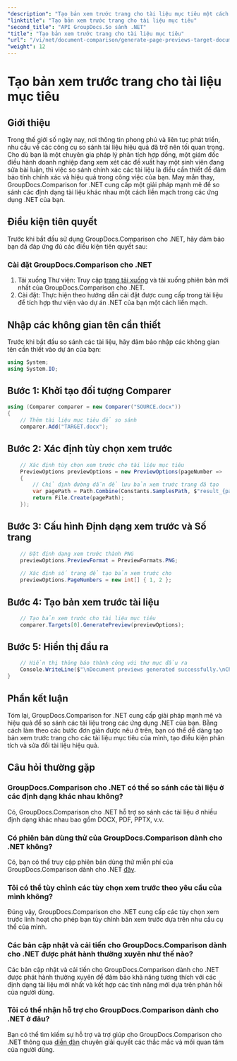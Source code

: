 ```yaml
---
"description": "Tạo bản xem trước trang cho tài liệu mục tiêu một cách hiệu quả bằng GroupDocs.Comparison cho .NET. Làm theo hướng dẫn từng bước của chúng tôi để so sánh tài liệu liền mạch."
"linktitle": "Tạo bản xem trước trang cho tài liệu mục tiêu"
"second_title": "API GroupDocs.So sánh .NET"
"title": "Tạo bản xem trước trang cho tài liệu mục tiêu"
"url": "/vi/net/document-comparison/generate-page-previews-target-document/"
"weight": 12
---
```


# Tạo bản xem trước trang cho tài liệu mục tiêu

## Giới thiệu
Trong thế giới số ngày nay, nơi thông tin phong phú và liên tục phát triển, nhu cầu về các công cụ so sánh tài liệu hiệu quả đã trở nên tối quan trọng. Cho dù bạn là một chuyên gia pháp lý phân tích hợp đồng, một giám đốc điều hành doanh nghiệp đang xem xét các đề xuất hay một sinh viên đang sửa bài luận, thì việc so sánh chính xác các tài liệu là điều cần thiết để đảm bảo tính chính xác và hiệu quả trong công việc của bạn. May mắn thay, GroupDocs.Comparison for .NET cung cấp một giải pháp mạnh mẽ để so sánh các định dạng tài liệu khác nhau một cách liền mạch trong các ứng dụng .NET của bạn.
## Điều kiện tiên quyết
Trước khi bắt đầu sử dụng GroupDocs.Comparison cho .NET, hãy đảm bảo bạn đã đáp ứng đủ các điều kiện tiên quyết sau:
### Cài đặt GroupDocs.Comparison cho .NET
1. Tải xuống Thư viện: Truy cập [trang tải xuống](https://releases.groupdocs.com/comparison/net/) và tải xuống phiên bản mới nhất của GroupDocs.Comparison cho .NET.
2. Cài đặt: Thực hiện theo hướng dẫn cài đặt được cung cấp trong tài liệu để tích hợp thư viện vào dự án .NET của bạn một cách liền mạch.

## Nhập các không gian tên cần thiết
Trước khi bắt đầu so sánh các tài liệu, hãy đảm bảo nhập các không gian tên cần thiết vào dự án của bạn:
```csharp
using System;
using System.IO;

```
## Bước 1: Khởi tạo đối tượng Comparer
```csharp
using (Comparer comparer = new Comparer("SOURCE.docx"))
{
    // Thêm tài liệu mục tiêu để so sánh
    comparer.Add("TARGET.docx");
```
## Bước 2: Xác định tùy chọn xem trước
```csharp
    // Xác định tùy chọn xem trước cho tài liệu mục tiêu
    PreviewOptions previewOptions = new PreviewOptions(pageNumber =>
    {
        // Chỉ định đường dẫn để lưu bản xem trước trang đã tạo
        var pagePath = Path.Combine(Constants.SamplesPath, $"result_{pageNumber}.png");
        return File.Create(pagePath);
    });
```
## Bước 3: Cấu hình Định dạng xem trước và Số trang
```csharp
    // Đặt định dạng xem trước thành PNG
    previewOptions.PreviewFormat = PreviewFormats.PNG;
    
    // Xác định số trang để tạo bản xem trước cho
    previewOptions.PageNumbers = new int[] { 1, 2 };
```
## Bước 4: Tạo bản xem trước tài liệu
```csharp
    // Tạo bản xem trước cho tài liệu mục tiêu
    comparer.Targets[0].GeneratePreview(previewOptions);
```
## Bước 5: Hiển thị đầu ra
```csharp
    // Hiển thị thông báo thành công với thư mục đầu ra
    Console.WriteLine($"\nDocument previews generated successfully.\nCheck output in {Directory.GetCurrentDirectory()}.");
}
```

## Phần kết luận
Tóm lại, GroupDocs.Comparison for .NET cung cấp giải pháp mạnh mẽ và hiệu quả để so sánh các tài liệu trong các ứng dụng .NET của bạn. Bằng cách làm theo các bước đơn giản được nêu ở trên, bạn có thể dễ dàng tạo bản xem trước trang cho các tài liệu mục tiêu của mình, tạo điều kiện phân tích và sửa đổi tài liệu hiệu quả.
## Câu hỏi thường gặp
### GroupDocs.Comparison cho .NET có thể so sánh các tài liệu ở các định dạng khác nhau không?
Có, GroupDocs.Comparison cho .NET hỗ trợ so sánh các tài liệu ở nhiều định dạng khác nhau bao gồm DOCX, PDF, PPTX, v.v.
### Có phiên bản dùng thử của GroupDocs.Comparison dành cho .NET không?
Có, bạn có thể truy cập phiên bản dùng thử miễn phí của GroupDocs.Comparison dành cho .NET [đây](https://releases.groupdocs.com/).
### Tôi có thể tùy chỉnh các tùy chọn xem trước theo yêu cầu của mình không?
Đúng vậy, GroupDocs.Comparison cho .NET cung cấp các tùy chọn xem trước linh hoạt cho phép bạn tùy chỉnh bản xem trước dựa trên nhu cầu cụ thể của mình.
### Các bản cập nhật và cải tiến cho GroupDocs.Comparison dành cho .NET được phát hành thường xuyên như thế nào?
Các bản cập nhật và cải tiến cho GroupDocs.Comparison dành cho .NET được phát hành thường xuyên để đảm bảo khả năng tương thích với các định dạng tài liệu mới nhất và kết hợp các tính năng mới dựa trên phản hồi của người dùng.
### Tôi có thể nhận hỗ trợ cho GroupDocs.Comparison dành cho .NET ở đâu?
Bạn có thể tìm kiếm sự hỗ trợ và trợ giúp cho GroupDocs.Comparison cho .NET thông qua [diễn đàn](https://forum.groupdocs.com/c/comparison/12) chuyên giải quyết các thắc mắc và mối quan tâm của người dùng.